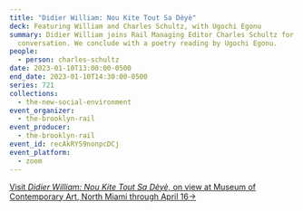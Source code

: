 ```yaml
---
title: "Didier William: Nou Kite Tout Sa Dèyè"
deck: Featuring William and Charles Schultz, with Ugochi Egonu
summary: Didier William joins Rail Managing Editor Charles Schultz for a
  conversation. We conclude with a poetry reading by Ugochi Egonu.
people:
  - person: charles-schultz
date: 2023-01-10T13:00:00-0500
end_date: 2023-01-10T14:30:00-0500
series: 721
collections:
  - the-new-social-environment
event_organizer:
  - the-brooklyn-rail
event_producer:
  - the-brooklyn-rail
event_id: recAkRYS9nonpcDCj
event_platform:
  - zoom
---
```

[Visit *Didier William: Nou Kite Tout Sa Dèyè,* on view at Museum of Contemporary Art, North Miami through April 16→](https://mocanomi.org/2022/12/didier-william-nou-kite-tout-sa-deye/#:~:text=Translated%20as%20%E2%80%9CWe've%20Left,where%20he%20once%20grew%20up.)